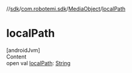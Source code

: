 //[sdk](../../../index.md)/[com.robotemi.sdk](../index.md)/[MediaObject](index.md)/[localPath](local-path.md)



# localPath  
[androidJvm]  
Content  
open val [localPath](local-path.md): [String](https://developer.android.com/reference/kotlin/java/lang/String.html)  



